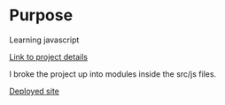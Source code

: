 # Purpose

Learning javascript

[Link to project details](https://www.theodinproject.com/courses/javascript/lessons/library?ref=lnav)

I broke the project up into modules inside the src/js files.

[Deployed site](https://paramagicdev.github.io/libraryBookJS)
